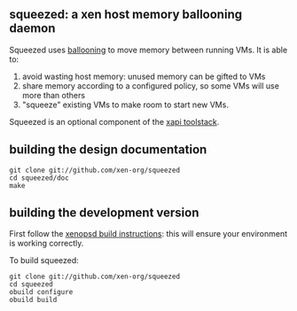 squeezed: a xen host memory ballooning daemon
---------------------------------------------

Squeezed uses [ballooning](http://static.usenix.org/events/osdi02/tech/full_papers/waldspurger/waldspurger_html/node6.html)
to move memory between running VMs. It is able to:

  1. avoid wasting host memory: unused memory can be gifted to VMs
  2. share memory according to a configured policy, so some VMs will use more than others
  3. "squeeze" existing VMs to make room to start new VMs.

Squeezed is an optional component of the [xapi toolstack](http://wiki.xen.org/wiki/Choice_of_Toolstacks).

building the design documentation
---------------------------------

    git clone git://github.com/xen-org/squeezed
    cd squeezed/doc
    make

building the development version
--------------------------------

First follow the [xenopsd build instructions](http://wiki.xen.org/wiki/Building_Xenopsd): this will ensure your environment is working correctly.

To build squeezed:

    git clone git://github.com/xen-org/squeezed
    cd squeezed
    obuild configure
    obuild build

